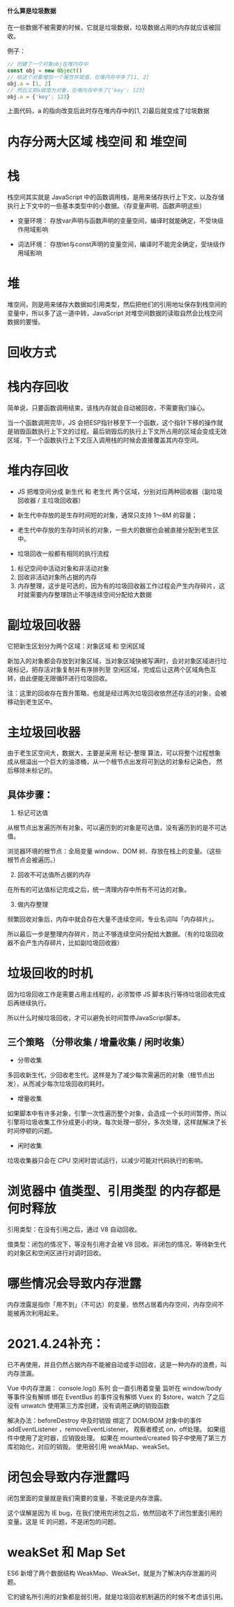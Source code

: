 #### 什么算是垃圾数据

在一些数据不被需要的时候，它就是垃圾数据，垃圾数据占用的内存就应该被回收。

例子：
```js
// 创建了一个对象obj在堆内存中
const obj = new Object()
// 给这个对象增加一个属性并赋值，在堆内存中多了[1, 2]
obj.a = [1, 2]
// 然后又把a赋值为对象，在堆内存中多了{'key': 123}
obj.a = {'key': 123}
```
上面代码，a 的指向改变后此时存在堆内存中的[1, 2]最后就变成了垃圾数据




# 内存分两大区域 栈空间 和 堆空间


# 栈

栈空间其实就是 JavaScript 中的函数调用栈，是用来储存执行上下文，以及存储执行上下文中的一些基本类型中的小数据。（存变量声明、函数声明这些）

- 变量环境： 存放var声明与函数声明的变量空间，编译时就能确定，不受块级作用域影响

- 词法环境： 存放let与const声明的变量空间，编译时不能完全确定，受块级作用域影响


# 堆

堆空间，则是用来储存大数据如引用类型，然后把他们的引用地址保存到栈空间的变量中，所以多了这一道中转，JavaScript 对堆空间数据的读取自然会比栈空间数据的要慢。





# 回收方式




# 栈内存回收

简单说，只要函数调用结束，该栈内存就会自动被回收，不需要我们操心。

当一个函数调用完毕，JS 会把ESP指针移至下一个函数，这个指针下移的操作就是销毁函数执行上下文的过程。最后销毁后的执行上下文所占用的区域会变成无效区域，下一个函数执行上下文压入调用栈的时候会直接覆盖其内存空间。


# 堆内存回收

- JS 把堆空间分成 新生代 和 老生代 两个区域，分别对应两种回收器（副垃圾回收器 / 主垃圾回收器）

- 新生代中存放的是生存时间短的对象，通常只支持 1～8M 的容量；

- 老生代中存放的生存时间长的对象，一些大的数据也会被直接分配到老生区中。


- 垃圾回收一般都有相同的执行流程

1. 标记空间中活动对象和非活动对象
2. 回收非活动对象所占据的内存
3. 内存整理，这步是可选的，因为有的垃圾回收器工作过程会产生内存碎片，这时就需要内存整理防止不够连续空间分配给大数据



# 副垃圾回收器

它把新生区划分为两个区域：对象区域 和 空闲区域

新加入的对象都会存放到对象区域，当对象区域快被写满时，会对对象区域进行垃圾标记，把存活对象复制并有序排列至 空闲区域，完成后让这两个区域角色互转，由此便能无限循环进行垃圾回收。

注：这里的回收存在晋升策略，也就是经过两次垃圾回收依然还存活的对象，会被移动到老生区中。



# 主垃圾回收器

由于老生区空间大，数据大，主要是采用 标记-整理 算法，可以将整个过程想象成从根溢出一个巨大的油漆桶，从一个根节点出发将可到达的对象标记染色， 然后移除未标记的。


## 具体步骤：

1. 标记可达值

从根节点出发遍历所有对象，可以遍历到的对象是可达值，没有遍历到的是不可达值。

浏览器环境的根节点：全局变量 window、DOM 树、存放在栈上的变量。（这些根节点会被遍历。）


2. 回收不可达值所占据的内存

在所有的可达值标记完成之后，统一清理内存中所有不可达的对象。


3. 做内存整理

频繁回收对象后，内存中就会存在大量不连续空间，专业名词叫「内存碎片」。

所以最后一步是整理内存碎片，防止不够连续空间分配给大数据。（有的垃圾回收器不会产生内存碎片，比如副垃圾回收器）




# 垃圾回收的时机

因为垃圾回收工作是需要占用主线程的，必须暂停 JS 脚本执行等待垃圾回收完成后再继续执行。

所以什么时候垃圾回收，才可以避免长时间暂停JavaScript脚本。


## 三个策略 （分带收集 / 增量收集 / 闲时收集）


- 分带收集

多回收新生代，少回收老生代。这样是为了减少每次需遍历的对象（根节点出发），从而减少每次垃圾回收的耗时。


- 增量收集

如果脚本中有许多对象，引擎一次性遍历整个对象，会造成一个长时间暂停，所以引擎将垃圾收集工作分成更小的块，每次处理一部分，多次处理，这样就解决了长时间停顿的问题。


- 闲时收集

垃圾收集器只会在 CPU 空闲时尝试运行，以减少可能对代码执行的影响。




# 浏览器中 值类型、引用类型 的内存都是何时释放

引用类型：在没有引用之后，通过 V8 自动回收。

值类型：闭包的情况下，等没有引用才会被 V8 回收。非闭包的情况，等待新生代的对象区和空闲区进行对调时回收。



# 哪些情况会导致内存泄露

内存泄露是指你「用不到」（不可达）的变量，依然占居着内存空间，内存空间不能被再次利用起来。


# 2021.4.24补充：

已不再使用，并且仍然占据内存不能被自动或手动回收，这是一种内存的浪费，叫内存泄漏。

Vue 中内存泄漏：
    console.log() 系列 会一直引用着变量
    监听在 window/body 等事件没有解绑
    绑在 EventBus 的事件没有解绑
    Vuex 的 $store，watch 了之后没有 unwatch
    使用第三方库创建，没有调用正确的销毁函数

解决办法：beforeDestroy 中及时销毁
    绑定了 DOM/BOM 对象中的事件 addEventListener ，removeEventListener。
    观察者模式 $on，$off处理。
    如果组件中使用了定时器，应销毁处理。
    如果在 mounted/created 钩子中使用了第三方库初始化，对应的销毁。
    使用弱引用 weakMap、weakSet。



# 闭包会导致内存泄露吗

闭包里面的变量就是我们需要的变量，不能说是内存泄露。

这个误解是因为 IE bug，在我们使用完闭包之后，依然回收不了闭包里面引用的变量。这是 IE 的问题，不是闭包的问题。



# weakSet 和 Map Set

ES6 新增了两个数据结构 WeakMap、WeakSet，就是为了解决内存泄漏的问题。

它的键名所引用的对象都是弱引用，就是垃圾回收机制遍历的时候不考虑该引用。